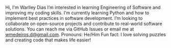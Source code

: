  Hi, I'm Warlley Dias
I’m interested in learning Engineering of Software and improving my coding skills.
 I’m currently learning Python and how to implement best practices in software development.
 I’m looking to collaborate on open-source projects and contribute to real-world software solutions.
 You can reach me via GitHub Issues or email me at wmedeiros.d@gmail.com.
 Pronouns: He/Him
 Fun fact: I love solving puzzles and creating code that makes life easier!

<!---
Diasxz0/Diasxz0 is a ✨ special ✨ repository because its `README.md` (this file) appears on your GitHub profile.
You can click the Preview link to take a look at your changes.
--->
